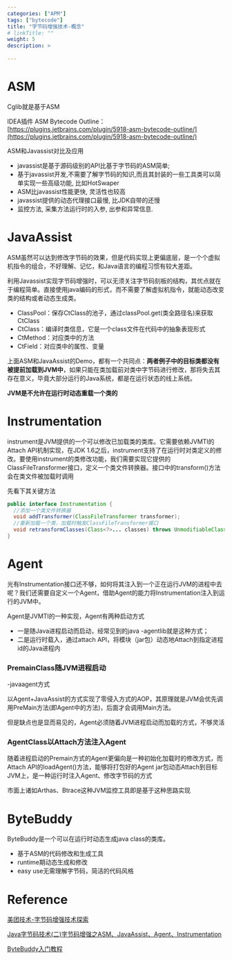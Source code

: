 ```yaml
---
categories: ["APM"] 
tags: ["bytecode"] 
title: "字节码增强技术-概念"
# linkTitle: ""
weight: 5
description: >
  
---
```




# ASM

Cglib就是基于ASM

IDEA插件 ASM Bytecode Outline：[https://plugins.jetbrains.com/plugin/5918-asm-bytecode-outline/](https://plugins.jetbrains.com/plugin/5918-asm-bytecode-outline/)

ASM和Javassist对比及应用

* javassist是基于源码级别的API比基于字节码的ASM简单;
* 基于javassist开发,不需要了解字节码的知识,而且其封装的一些工具类可以简单实现一些高级功能, 比如HotSwaper
* ASM比javassist性能更快, 灵活性也较高
* javassist提供的动态代理接口最慢, 比JDK自带的还慢
* 监控方法, 采集方法运行时的入参, 出参和异常信息.

# JavaAssist

ASM虽然可以达到修改字节码的效果，但是代码实现上更偏底层，是一个个虚拟机指令的组合，不好理解、记忆，和Java语言的编程习惯有较大差距。

利用Javassist实现字节码增强时，可以无须关注字节码刻板的结构，其优点就在于编程简单。直接使用java编码的形式，而不需要了解虚拟机指令，就能动态改变类的结构或者动态生成类。

* ClassPool：保存CtClass的池子，通过classPool.get(类全路径名)来获取CtClass
* CtClass：编译时类信息，它是一个class文件在代码中的抽象表现形式
* CtMethod：对应类中的方法
* CtField：对应类中的属性、变量

上面ASM和JavaAssist的Demo，都有一个共同点：**两者例子中的目标类都没有被提前加载到JVM中**，如果只能在类加载前对类中字节码进行修改，那将失去其存在意义，毕竟大部分运行的Java系统，都是在运行状态的线上系统。

**JVM是不允许在运行时动态重载一个类的**

# Instrumentation

instrument是JVM提供的一个可以修改已加载类的类库。它需要依赖JVMTI的Attach API机制实现，在JDK 1.6之后，instrument支持了在运行时对类定义的修改。要使用instrument的类修改功能，我们需要实现它提供的ClassFileTransformer接口，定义一个类文件转换器。接口中的transform()方法会在类文件被加载时调用

先看下其关键方法

```java
public interface Instrumentation {
  //添加一个类文件转换器
  void addTransformer(ClassFileTransformer transformer);
  //重新加载一个类，加载时触发ClassFileTransformer接口
  void retransformClasses(Class<?>... classes) throws UnmodifiableClassException;
}
```


# Agent

光有Instrumentation接口还不够，如何将其注入到一个正在运行JVM的进程中去呢？我们还需要自定义一个Agent，借助Agent的能力将Instrumentation注入到运行的JVM中。

Agent是JVMTI的一种实现，Agent有两种启动方式

* 一是随Java进程启动而启动，经常见到的java -agentlib就是这种方式；
* 二是运行时载入，通过attach API，将模块（jar包）动态地Attach到指定进程id的Java进程内

### PremainClass随JVM进程启动

-javaagent方式

以Agent+JavaAssist的方式实现了零侵入方式的AOP，其原理就是JVM会优先调用PreMain方法(即Agent中的方法)，后面才会调用Main方法。

但是缺点也是显而易见的，Agent必须随着JVM进程启动而加载的方式，不够灵活

### AgentClass以Attach方法注入Agent

随着进程启动的Premain方式的Agent更偏向是一种初始化加载时的修改方式，而Attach API的loadAgent()方法，能够将打包好的Agent jar包动态Attach到目标JVM上，是一种运行时注入Agent、修改字节码的方式

市面上诸如Arthas、Btrace这种JVM监控工具即是基于这种思路实现


# ByteBuddy

ByteBuddy是一个可以在运行时动态生成java class的类库。

* 基于ASM的代码修改和生成工具
* runtime期动态生成和修改
* easy use无需理解字节码，简洁的代码风格

# Reference

[美团技术-字节码增强技术探索](https://tech.meituan.com/2019/09/05/java-bytecode-enhancement.html)

[Java字节码技术(二)字节码增强之ASM、JavaAssist、Agent、Instrumentation](https://blog.csdn.net/hosaos/article/details/102931887)

[ByteBuddy入门教程](https://zhuanlan.zhihu.com/p/151843984)
